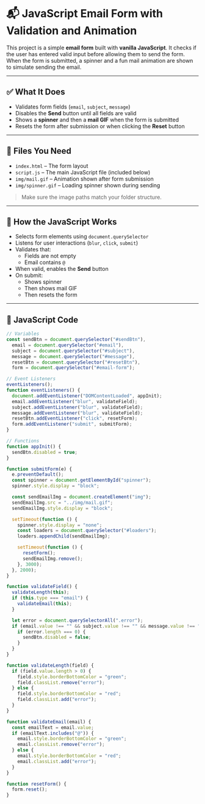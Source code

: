 # 📬 JavaScript Email Form with Validation and Animation

This project is a simple **email form** built with **vanilla JavaScript**. It checks if the user has entered valid input before allowing them to send the form. When the form is submitted, a spinner and a fun mail animation are shown to simulate sending the email.

---

## ✅ What It Does

- Validates form fields (`email`, `subject`, `message`)
- Disables the **Send** button until all fields are valid
- Shows a **spinner** and then a **mail GIF** when the form is submitted
- Resets the form after submission or when clicking the **Reset** button

---

## 📂 Files You Need

- `index.html` – The form layout
- `script.js` – The main JavaScript file (included below)
- `img/mail.gif` – Animation shown after form submission
- `img/spinner.gif` – Loading spinner shown during sending

> Make sure the image paths match your folder structure.

---

## 🧠 How the JavaScript Works

- Selects form elements using `document.querySelector`
- Listens for user interactions (`blur`, `click`, `submit`)
- Validates that:
  - Fields are not empty
  - Email contains `@`
- When valid, enables the **Send** button
- On submit:
  - Shows spinner
  - Then shows mail GIF
  - Then resets the form

---

## 📜 JavaScript Code

```javascript
// Variables
const sendBtn = document.querySelector("#sendBtn"),
  email = document.querySelector("#email"),
  subject = document.querySelector("#subject"),
  message = document.querySelector("#message"),
  resetBtn = document.querySelector("#resetBtn"),
  form = document.querySelector("#email-form");

// Event Listeners
eventListeners();
function eventListeners() {
  document.addEventListener("DOMContentLoaded", appInit);
  email.addEventListener("blur", validateField);
  subject.addEventListener("blur", validateField);
  message.addEventListener("blur", validateField);
  resetBtn.addEventListener("click", resetForm);
  form.addEventListener("submit", submitForm);
}

// Functions
function appInit() {
  sendBtn.disabled = true;
}

function submitForm(e) {
  e.preventDefault();
  const spinner = document.getElementById("spinner");
  spinner.style.display = "block";

  const sendEmailImg = document.createElement("img");
  sendEmailImg.src = "../img/mail.gif";
  sendEmailImg.style.display = "block";

  setTimeout(function () {
    spinner.style.display = "none";
    const loaders = document.querySelector("#loaders");
    loaders.appendChild(sendEmailImg);

    setTimeout(function () {
      resetForm();
      sendEmailImg.remove();
    }, 3000);
  }, 2000);
}

function validateField() {
  validateLength(this);
  if (this.type === "email") {
    validateEmail(this);
  }

  let error = document.querySelectorAll(".error");
  if (email.value !== "" && subject.value !== "" && message.value !== "") {
    if (error.length === 0) {
      sendBtn.disabled = false;
    }
  }
}

function validateLength(field) {
  if (field.value.length > 0) {
    field.style.borderBottomColor = "green";
    field.classList.remove("error");
  } else {
    field.style.borderBottomColor = "red";
    field.classList.add("error");
  }
}

function validateEmail(email) {
  const emailText = email.value;
  if (emailText.includes("@")) {
    email.style.borderBottomColor = "green";
    email.classList.remove("error");
  } else {
    email.style.borderBottomColor = "red";
    email.classList.add("error");
  }
}

function resetForm() {
  form.reset();
}
